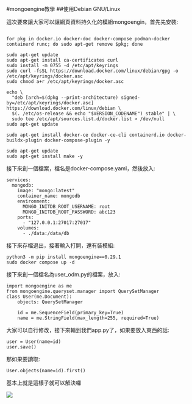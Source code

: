 #mongoengine教學
##使用Debian GNU/Linux

這次要來讓大家可以讓網頁資料持久化的模組mongoengin，首先先安裝:

```

for pkg in docker.io docker-doc docker-compose podman-docker containerd runc; do sudo apt-get remove $pkg; done

sudo apt-get update
sudo apt-get install ca-certificates curl
sudo install -m 0755 -d /etc/apt/keyrings
sudo curl -fsSL https://download.docker.com/linux/debian/gpg -o /etc/apt/keyrings/docker.asc
sudo chmod a+r /etc/apt/keyrings/docker.asc

echo \
  "deb [arch=$(dpkg --print-architecture) signed-by=/etc/apt/keyrings/docker.asc] https://download.docker.com/linux/debian \
  $(. /etc/os-release && echo "$VERSION_CODENAME") stable" | \
  sudo tee /etc/apt/sources.list.d/docker.list > /dev/null
sudo apt-get update

sudo apt-get install docker-ce docker-ce-cli containerd.io docker-buildx-plugin docker-compose-plugin -y

sudo apt-get update
sudo apt-get install make -y

```


接下來創一個檔案，檔名是docker-compose.yaml，然後放入:

```
services:
  mongodb:
    image: "mongo:latest"
    container_name: mongodb
    environment:
      MONGO_INITDB_ROOT_USERNAME: root
      MONGO_INITDB_ROOT_PASSWORD: abc123
    ports:
      - "127.0.0.1:27017:27017"
    volumes:
      - ./data:/data/db
```
接下來存檔退出，接著輸入打開，還有裝模組:
```
python3 -m pip install mongoengine==0.29.1
sudo docker compose up -d
```
接下來創一個檔名為user_odm.py的檔案，放入:
```
import mongoengine as me
from mongoengine.queryset.manager import QuerySetManager
class User(me.Document):
    objects: QuerySetManager

    id = me.SequenceField(primary_key=True)
    name = me.StringField(max_length=255, required=True)

```
大家可以自行修改，接下來輪到我們app.py了，如果要放入東西的話:
```
user = User(name=id)
user.save()
```
那如果要讀取:
```
User.objects(name=id).first()
```
基本上就是這樣子就可以解決囉

![](https://i.imgur.com/RCdfwVa.png)

